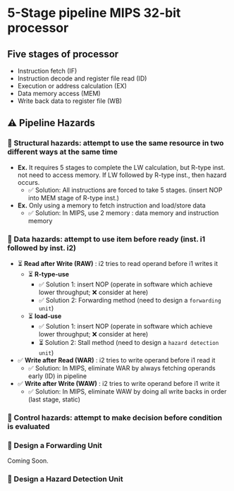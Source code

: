 # 5-Stage pipeline MIPS 32-bit processor

## Five stages of processor
- Instruction fetch (IF)
- Instruction decode and register file read (ID)
- Execution or address calculation (EX)
- Data memory access (MEM)
- Write back data to register file (WB)

## :warning: Pipeline Hazards
### :dart: Structural hazards: attempt to use the same resource in two different ways at the same time
- **Ex.** It requires 5 stages to complete the LW calculation, but R-type inst. not need to access memory. If LW followed by R-type inst., then hazard occurs.
  - :white_check_mark: Solution: All instructions are forced to take 5 stages. (insert NOP into MEM stage of R-type inst.)
- **Ex.** Only using a memory to fetch instruction and load/store data
  - :white_check_mark: Solution: In MIPS, use 2 memory : data memory and instruction memory
### :dart: Data hazards: attempt to use item before ready (inst. i1 followed by inst. i2)
- :hourglass_flowing_sand: **Read after Write (RAW)** : i2 tries to read operand before i1 writes it
  - :hourglass_flowing_sand: **R-type-use**
    - :white_check_mark: Solution 1: insert NOP (operate in software which achieve lower throughput; :x: consider at here)
    - :white_check_mark: Solution 2: Forwarding method (need to design a `forwarding unit`)
  - :hourglass_flowing_sand: **load-use**
    - :white_check_mark: Solution 1: insert NOP (operate in software which achieve lower throughput; :x: consider at here)
    - :hourglass_flowing_sand: Solution 2: Stall method (need to design a `hazard detection unit`)
- :white_check_mark: **Write after Read (WAR)** : i2 tries to write operand before i1 read it
  - :white_check_mark: Solution: In MIPS, eliminate WAR by always fetching operands early (ID) in pipeline
- :white_check_mark: **Write after Write (WAW)** : i2 tries to write operand before i1 write it
  - :white_check_mark: Solution: In MIPS, eliminate WAW by doing all write backs in order (last stage, static)
### :dart: Control hazards: attempt to make decision before condition is evaluated
### :dart: Design a Forwarding Unit
Coming Soon.
### :dart: Design a Hazard Detection Unit
